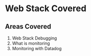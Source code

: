 # Web Stack Covered
## Areas Covered
1. Web Stack Debugging
2. What is monitoring
3. Monitoring with Datadog